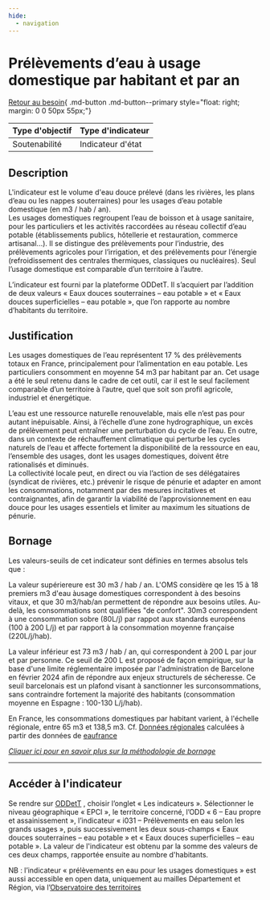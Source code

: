 ```yaml
---
hide:
  - navigation
---
```


# Prélèvements d’eau à usage domestique par habitant et par an 

[Retour au besoin](https://konsilion.github.io/diag360/pages/besoins/bv1){ .md-button .md-button--primary style="float: right; margin: 0 0 50px 55px;"}

|Type d'objectif|Type d'indicateur|
|--|--|
|Soutenabilité|Indicateur d'état|

## Description

L'indicateur est le volume d'eau douce prélevé (dans les rivières, les plans d’eau ou les nappes souterraines) pour les usages d’eau potable domestique (en m3 / hab / an).  
Les  usages  domestiques  regroupent  l’eau  de  boisson  et  à  usage  sanitaire,  pour  les particuliers  et  les  activités  raccordées  au  réseau  collectif  d’eau  potable (établissements  publics,  hôtellerie  et  restauration,  commerce  artisanal...).  Il  se distingue  des  prélèvements  pour  l’industrie,  des  prélèvements  agricoles  pour l’irrigation,  et  des  prélèvements  pour  l’énergie  (refroidissement  des  centrales thermiques,  classiques  ou  nucléaires).  Seul  l’usage  domestique  est  comparable d’un territoire à l’autre. 
 
L’indicateur  est  fourni  par  la  plateforme  ODDetT.  Il  s’acquiert  par  l’addition  de  deux valeurs  « Eaux  douces souterraines – eau potable » et  « Eaux douces superficielles – eau potable », que l’on rapporte au nombre d’habitants du territoire.  

## Justification

Les  usages  domestiques  de  l’eau  représentent  17  %  des  prélèvements  totaux  en France,  principalement  pour  l’alimentation  en  eau  potable.  Les  particuliers consomment  en  moyenne  54  m3 par habitant par an. Cet usage a été le seul retenu dans  le  cadre  de  cet  outil,  car  il  est  le  seul  facilement  comparable  d’un  territoire  à l’autre, quel que soit son profil agricole, industriel et énergétique.  
 
L’eau  est  une  ressource  naturelle  renouvelable,  mais  elle  n’est  pas  pour  autant inépuisable.  Ainsi,  à  l’échelle  d’une  zone  hydrographique,  un  excès  de  prélèvement peut  entraîner  une  perturbation  du  cycle  de  l’eau.  En  outre,  dans  un  contexte  de réchauffement  climatique  qui  perturbe  les  cycles  naturels  de  l’eau  et  affecte fortement  la  disponibilité  de  la  ressource  en  eau,  l’ensemble  des  usages,  dont  les usages domestiques, doivent être rationalisés et diminués.  
La  collectivité  locale  peut,  en  direct  ou  via  l’action  de  ses  délégataires  (syndicat  de rivières,  etc.)  prévenir  le  risque de pénurie et adapter en amont les consommations, notamment par des mesures incitatives et contraignantes, afin de garantir la viabilité de  l’approvisionnement  en  eau  douce  pour  les  usages  essentiels  et  limiter  au maximum les situations de pénurie.  

## Bornage

Les valeurs-seuils de cet indicateur sont définies en termes absolus tels que : 

La valeur supériereure est 30 m3 / hab / an. L'OMS considère qe les 15 à 18 premiers m3 d'eau àusage domestiques correspondent à des besoins vitaux, et que 30 m3/hab/an permettent de répondre aux besoins utiles. Au-delà, les consommations sont qualifiées "de confort".  30m3 correspondent à une consommation sobre (80L/j) par rappot aux standards européens (100 à 200 L/j) et par rapport à la consommation moyenne française (220L/j/hab).

La valeur inférieur est 73 m3 / hab / an, qui correspondent à 200 L par jour et par personne. Ce seuil de 200 L est proposé de façon empirique, sur la base d'une limite réglementaire imposée par l'administration de Barcelone en février 2024 afin de répondre aux enjeux structurels de sécheresse. Ce seuil barcelonais est un plafond  visant à sanctionner les surconsommations, sans contraindre fortement la majorité des habitants (consommation moyenne en Espagne : 100-130 L/j/hab).

En France, les consommations domestiques par habitant varient, à l'échelle régionale, entre 65 m3 et 138,5 m3. Cf. [Données régionales](https://docs.google.com/spreadsheets/d/1sXwHF9y4vXupJZg6UJ6ijHw4ZoRn2kyxFx1O0To6FZ8/edit?usp=sharing) calculées à partir des données de [eaufrance](https://bnpe.eaufrance.fr/acces-donnees/france/annee/2022/usage/AEP)
  
*[Cliquer ici pour en savoir plus sur la méthodologie de bornage](https://konsilion.github.io/diag360/pages/indicateurs/methode_bornage)*

---

## Accéder à l'indicateur

Se rendre sur [ODDetT](https://oddett.lab.sspcloud.fr/app/dealapp) , choisir l’onglet « Les 
indicateurs ». Sélectionner le niveau géographique « EPCI », le territoire concerné, l’ODD « 6 – Eau propre et assainissement », l’indicateur « i031 – Prélèvements en eau 
selon les grands usages », puis successivement les deux sous-champs « Eaux douces souterraines – eau potable » et « Eaux douces superficielles – eau potable ». La valeur de l'indicateur est obtenu par la somme des valeurs de ces deux champs, rapportée ensuite au nombre d'habitants. 
 
NB : l’indicateur « prélèvements en eau pour les usages domestiques » est aussi 
accessible en open data, uniquement au mailles Département et Région, via l’[Observatoire des territoires](https://www.observatoire-des-territoires.gouv.fr/prelevements-en-eau-usage-domestique) 


